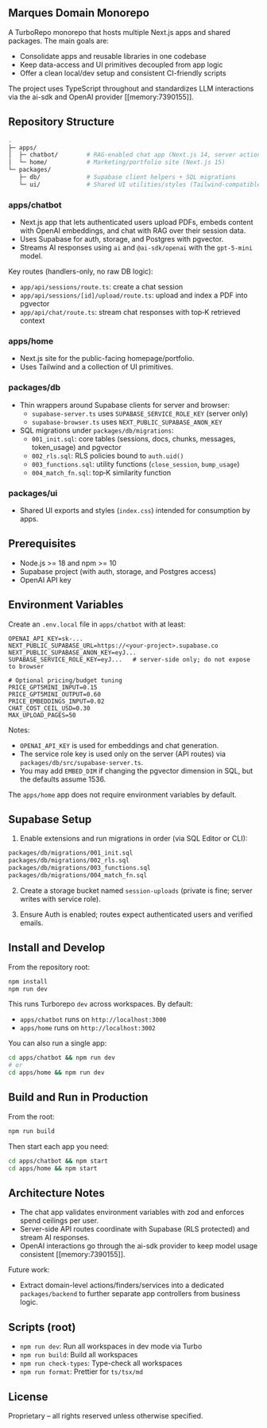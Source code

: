 ## Marques Domain Monorepo

A TurboRepo monorepo that hosts multiple Next.js apps and shared packages. The main goals are:

- Consolidate apps and reusable libraries in one codebase
- Keep data-access and UI primitives decoupled from app logic
- Offer a clean local/dev setup and consistent CI-friendly scripts

The project uses TypeScript throughout and standardizes LLM interactions via the ai-sdk and OpenAI provider [[memory:7390155]].

## Repository Structure

```bash
.
├─ apps/
│  ├─ chatbot/        # RAG-enabled chat app (Next.js 14, server actions, AI streaming)
│  └─ home/           # Marketing/portfolio site (Next.js 15)
└─ packages/
   ├─ db/             # Supabase client helpers + SQL migrations
   └─ ui/             # Shared UI utilities/styles (Tailwind-compatible)
```

### apps/chatbot

- Next.js app that lets authenticated users upload PDFs, embeds content with OpenAI embeddings, and chat with RAG over their session data.
- Uses Supabase for auth, storage, and Postgres with pgvector.
- Streams AI responses using `ai` and `@ai-sdk/openai` with the `gpt-5-mini` model.

Key routes (handlers-only, no raw DB logic):

- `app/api/sessions/route.ts`: create a chat session
- `app/api/sessions/[id]/upload/route.ts`: upload and index a PDF into pgvector
- `app/api/chat/route.ts`: stream chat responses with top‑K retrieved context

### apps/home

- Next.js site for the public-facing homepage/portfolio.
- Uses Tailwind and a collection of UI primitives.

### packages/db

- Thin wrappers around Supabase clients for server and browser:
  - `supabase-server.ts` uses `SUPABASE_SERVICE_ROLE_KEY` (server only)
  - `supabase-browser.ts` uses `NEXT_PUBLIC_SUPABASE_ANON_KEY`
- SQL migrations under `packages/db/migrations`:
  - `001_init.sql`: core tables (sessions, docs, chunks, messages, token_usage) and pgvector
  - `002_rls.sql`: RLS policies bound to `auth.uid()`
  - `003_functions.sql`: utility functions (`close_session`, `bump_usage`)
  - `004_match_fn.sql`: top‑K similarity function

### packages/ui

- Shared UI exports and styles (`index.css`) intended for consumption by apps.

## Prerequisites

- Node.js >= 18 and npm >= 10
- Supabase project (with auth, storage, and Postgres access)
- OpenAI API key

## Environment Variables

Create an `.env.local` file in `apps/chatbot` with at least:

```env
OPENAI_API_KEY=sk-...
NEXT_PUBLIC_SUPABASE_URL=https://<your-project>.supabase.co
NEXT_PUBLIC_SUPABASE_ANON_KEY=eyJ...
SUPABASE_SERVICE_ROLE_KEY=eyJ...   # server-side only; do not expose to browser

# Optional pricing/budget tuning
PRICE_GPT5MINI_INPUT=0.15
PRICE_GPT5MINI_OUTPUT=0.60
PRICE_EMBEDDINGS_INPUT=0.02
CHAT_COST_CEIL_USD=0.30
MAX_UPLOAD_PAGES=50
```

Notes:

- `OPENAI_API_KEY` is used for embeddings and chat generation.
- The service role key is used only on the server (API routes) via `packages/db/src/supabase-server.ts`.
- You may add `EMBED_DIM` if changing the pgvector dimension in SQL, but the defaults assume 1536.

The `apps/home` app does not require environment variables by default.

## Supabase Setup

1) Enable extensions and run migrations in order (via SQL Editor or CLI):

```bash
packages/db/migrations/001_init.sql
packages/db/migrations/002_rls.sql
packages/db/migrations/003_functions.sql
packages/db/migrations/004_match_fn.sql
```

2) Create a storage bucket named `session-uploads` (private is fine; server writes with service role).

3) Ensure Auth is enabled; routes expect authenticated users and verified emails.

## Install and Develop

From the repository root:

```bash
npm install
npm run dev
```

This runs Turborepo `dev` across workspaces. By default:

- `apps/chatbot` runs on `http://localhost:3000`
- `apps/home` runs on `http://localhost:3002`

You can also run a single app:

```bash
cd apps/chatbot && npm run dev
# or
cd apps/home && npm run dev
```

## Build and Run in Production

From the root:

```bash
npm run build
```

Then start each app you need:

```bash
cd apps/chatbot && npm start
cd apps/home && npm start
```

## Architecture Notes

- The chat app validates environment variables with zod and enforces spend ceilings per user.
- Server-side API routes coordinate with Supabase (RLS protected) and stream AI responses.
- OpenAI interactions go through the ai-sdk provider to keep model usage consistent [[memory:7390155]].

Future work:

- Extract domain-level actions/finders/services into a dedicated `packages/backend` to further separate app controllers from business logic.

## Scripts (root)

- `npm run dev`: Run all workspaces in dev mode via Turbo
- `npm run build`: Build all workspaces
- `npm run check-types`: Type-check all workspaces
- `npm run format`: Prettier for `ts/tsx/md`

## License

Proprietary – all rights reserved unless otherwise specified.
